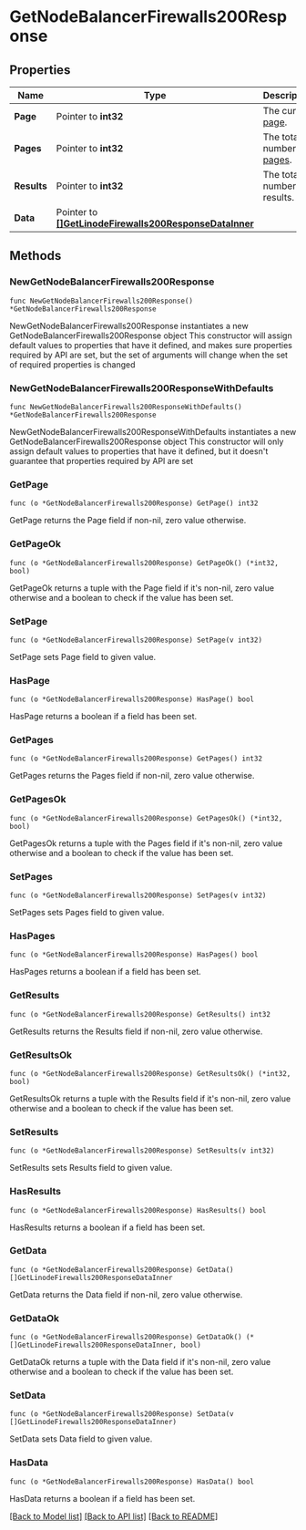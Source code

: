 # GetNodeBalancerFirewalls200Response

## Properties

Name | Type | Description | Notes
------------ | ------------- | ------------- | -------------
**Page** | Pointer to **int32** | The current [page](https://techdocs.akamai.com/linode-api/reference/pagination). | [optional] [readonly] 
**Pages** | Pointer to **int32** | The total number of [pages](https://techdocs.akamai.com/linode-api/reference/pagination). | [optional] [readonly] 
**Results** | Pointer to **int32** | The total number of results. | [optional] [readonly] 
**Data** | Pointer to [**[]GetLinodeFirewalls200ResponseDataInner**](GetLinodeFirewalls200ResponseDataInner.md) |  | [optional] 

## Methods

### NewGetNodeBalancerFirewalls200Response

`func NewGetNodeBalancerFirewalls200Response() *GetNodeBalancerFirewalls200Response`

NewGetNodeBalancerFirewalls200Response instantiates a new GetNodeBalancerFirewalls200Response object
This constructor will assign default values to properties that have it defined,
and makes sure properties required by API are set, but the set of arguments
will change when the set of required properties is changed

### NewGetNodeBalancerFirewalls200ResponseWithDefaults

`func NewGetNodeBalancerFirewalls200ResponseWithDefaults() *GetNodeBalancerFirewalls200Response`

NewGetNodeBalancerFirewalls200ResponseWithDefaults instantiates a new GetNodeBalancerFirewalls200Response object
This constructor will only assign default values to properties that have it defined,
but it doesn't guarantee that properties required by API are set

### GetPage

`func (o *GetNodeBalancerFirewalls200Response) GetPage() int32`

GetPage returns the Page field if non-nil, zero value otherwise.

### GetPageOk

`func (o *GetNodeBalancerFirewalls200Response) GetPageOk() (*int32, bool)`

GetPageOk returns a tuple with the Page field if it's non-nil, zero value otherwise
and a boolean to check if the value has been set.

### SetPage

`func (o *GetNodeBalancerFirewalls200Response) SetPage(v int32)`

SetPage sets Page field to given value.

### HasPage

`func (o *GetNodeBalancerFirewalls200Response) HasPage() bool`

HasPage returns a boolean if a field has been set.

### GetPages

`func (o *GetNodeBalancerFirewalls200Response) GetPages() int32`

GetPages returns the Pages field if non-nil, zero value otherwise.

### GetPagesOk

`func (o *GetNodeBalancerFirewalls200Response) GetPagesOk() (*int32, bool)`

GetPagesOk returns a tuple with the Pages field if it's non-nil, zero value otherwise
and a boolean to check if the value has been set.

### SetPages

`func (o *GetNodeBalancerFirewalls200Response) SetPages(v int32)`

SetPages sets Pages field to given value.

### HasPages

`func (o *GetNodeBalancerFirewalls200Response) HasPages() bool`

HasPages returns a boolean if a field has been set.

### GetResults

`func (o *GetNodeBalancerFirewalls200Response) GetResults() int32`

GetResults returns the Results field if non-nil, zero value otherwise.

### GetResultsOk

`func (o *GetNodeBalancerFirewalls200Response) GetResultsOk() (*int32, bool)`

GetResultsOk returns a tuple with the Results field if it's non-nil, zero value otherwise
and a boolean to check if the value has been set.

### SetResults

`func (o *GetNodeBalancerFirewalls200Response) SetResults(v int32)`

SetResults sets Results field to given value.

### HasResults

`func (o *GetNodeBalancerFirewalls200Response) HasResults() bool`

HasResults returns a boolean if a field has been set.

### GetData

`func (o *GetNodeBalancerFirewalls200Response) GetData() []GetLinodeFirewalls200ResponseDataInner`

GetData returns the Data field if non-nil, zero value otherwise.

### GetDataOk

`func (o *GetNodeBalancerFirewalls200Response) GetDataOk() (*[]GetLinodeFirewalls200ResponseDataInner, bool)`

GetDataOk returns a tuple with the Data field if it's non-nil, zero value otherwise
and a boolean to check if the value has been set.

### SetData

`func (o *GetNodeBalancerFirewalls200Response) SetData(v []GetLinodeFirewalls200ResponseDataInner)`

SetData sets Data field to given value.

### HasData

`func (o *GetNodeBalancerFirewalls200Response) HasData() bool`

HasData returns a boolean if a field has been set.


[[Back to Model list]](../README.md#documentation-for-models) [[Back to API list]](../README.md#documentation-for-api-endpoints) [[Back to README]](../README.md)



